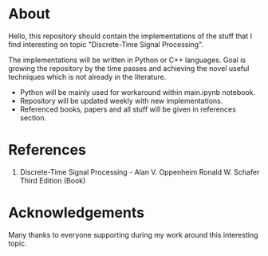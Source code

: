 # About
<p>Hello, this repository should contain the implementations of the stuff that I find interesting on topic "Discrete-Time Signal Processing".</p>
<p>The implementations will be written in Python or C++ languages. Goal is growing the repository by the time passes and achieving the novel useful techniques which is not already in the literature.</p>
<ul>
  <li>Python will be mainly used for workaround within main.ipynb notebook.</li>
  <li>Repository will be updated weekly with new implementations.</li>
  <li>Referenced books, papers and all stuff will be given in references section.</li>
</ul>

# References
<ol>
  <li>Discrete-Time Signal Processing - Alan V. Oppenheim Ronald W. Schafer Third Edition (Book) </li>
</ol>

# Acknowledgements
Many thanks to everyone supporting during my work around this interesting topic.
